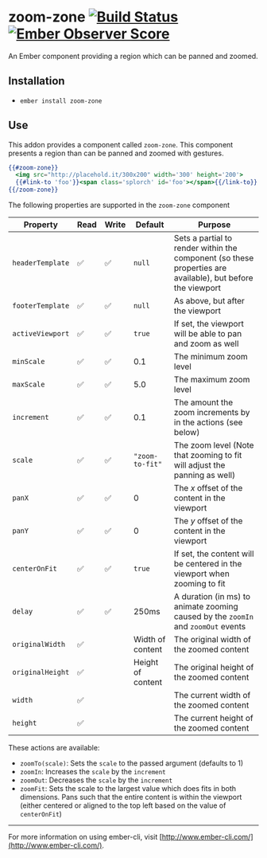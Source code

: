 # zoom-zone [![Build Status](https://travis-ci.org/crazymykl/zoom-zone.svg)](https://travis-ci.org/crazymykl/zoom-zone) [![Ember Observer Score](http://emberobserver.com/badges/zoom-zone.svg)](http://emberobserver.com/addons/zoom-zone)

An Ember component providing a region which can be panned and zoomed.

## Installation

* `ember install zoom-zone`

## Use

This addon provides a component called `zoom-zone`. This component presents a region than can be panned and zoomed with gestures.

```hbs
{{#zoom-zone}}
  <img src="http://placehold.it/300x200" width='300' height='200'>
  {{#link-to 'foo'}}<span class='splorch' id='foo'></span>{{/link-to}}
{{/zoom-zone}}
```

The following properties are supported in the `zoom-zone` component

| Property         | Read | Write | Default            | Purpose
|------------------|------|-------|--------------------|--------
| `headerTemplate` | ✅   |   ✅   | `null`             | Sets a partial to render within the component (so these properties are available), but before the viewport
| `footerTemplate` | ✅   |   ✅   | `null`             | As above, but after the viewport
| `activeViewport` | ✅   |   ✅   | `true`             | If set, the viewport will be able to pan and zoom as well
| `minScale`       | ✅   |   ✅   | 0.1                | The minimum zoom level
| `maxScale`       | ✅   |   ✅   | 5.0                | The maximum zoom level
| `increment`      | ✅   |   ✅   | 0.1                | The amount the zoom increments by in the actions (see below)
| `scale`          | ✅   |   ✅   | `"zoom-to-fit"`    | The zoom level (Note that zooming to fit will adjust the panning as well)
| `panX`           | ✅   |   ✅   | 0                  | The _x_ offset of the content in the viewport
| `panY`           | ✅   |   ✅   | 0                  | The _y_ offset of the content in the viewport
| `centerOnFit`    | ✅   |   ✅   | `true`             | If set, the content will be centered in the viewport when zooming to fit
| `delay`          | ✅   |   ✅   | 250ms              | A duration (in ms) to animate zooming caused by the `zoomIn` and `zoomOut` events
| `originalWidth`  | ✅    |       | Width of content  | The original width of the zoomed content
| `originalHeight` | ✅    |       | Height of content | The original height of the zoomed content
| `width`          | ✅    |       |                   | The current width of the zoomed content
| `height`         | ✅    |       |                   | The current height of the zoomed content

These actions are available:

* `zoomTo(scale)`: Sets the `scale` to the passed argument (defaults to 1)
* `zoomIn`: Increases the `scale` by the `increment`
* `zoomOut`: Decreases the `scale` by the `increment`
* `zoomFit`: Sets the scale to the largest value which does fits in both dimensions. Pans such that the entire content is within the viewport (either centered or aligned to the top left based on the value of `centerOnFit`)

---

For more information on using ember-cli, visit [http://www.ember-cli.com/](http://www.ember-cli.com/).
